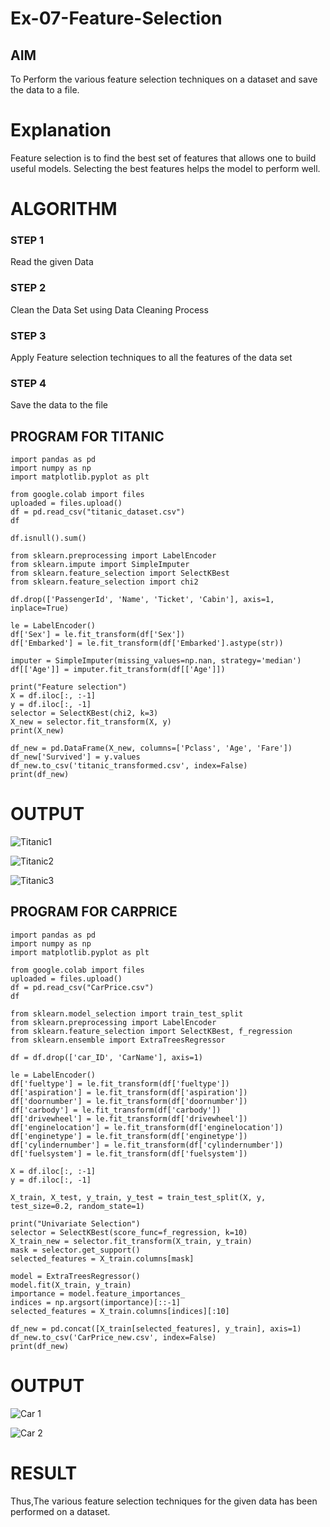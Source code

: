 # Ex-07-Feature-Selection
## AIM
To Perform the various feature selection techniques on a dataset and save the data to a file. 

# Explanation
Feature selection is to find the best set of features that allows one to build useful models.
Selecting the best features helps the model to perform well. 

# ALGORITHM
### STEP 1
Read the given Data
### STEP 2
Clean the Data Set using Data Cleaning Process
### STEP 3
Apply Feature selection techniques to all the features of the data set
### STEP 4
Save the data to the file

## PROGRAM FOR TITANIC
```
import pandas as pd
import numpy as np
import matplotlib.pyplot as plt
```
```
from google.colab import files
uploaded = files.upload()
df = pd.read_csv("titanic_dataset.csv")
df
```
```
df.isnull().sum()
```
```
from sklearn.preprocessing import LabelEncoder
from sklearn.impute import SimpleImputer
from sklearn.feature_selection import SelectKBest
from sklearn.feature_selection import chi2
```
```
df.drop(['PassengerId', 'Name', 'Ticket', 'Cabin'], axis=1, inplace=True)
```
```
le = LabelEncoder()
df['Sex'] = le.fit_transform(df['Sex'])
df['Embarked'] = le.fit_transform(df['Embarked'].astype(str))
```
```
imputer = SimpleImputer(missing_values=np.nan, strategy='median')
df[['Age']] = imputer.fit_transform(df[['Age']])
```
```
print("Feature selection")
X = df.iloc[:, :-1]
y = df.iloc[:, -1]
selector = SelectKBest(chi2, k=3)
X_new = selector.fit_transform(X, y)
print(X_new)
```
```
df_new = pd.DataFrame(X_new, columns=['Pclass', 'Age', 'Fare'])
df_new['Survived'] = y.values
df_new.to_csv('titanic_transformed.csv', index=False)
print(df_new)
```
# OUTPUT
![Titanic1](https://user-images.githubusercontent.com/119160414/235697495-2298df2e-797e-4c59-bdac-300d0807d8c6.png)

![Titanic2](https://user-images.githubusercontent.com/119160414/235697567-318d6735-d810-49c7-8868-72c5295bffd4.png)

![Titanic3](https://user-images.githubusercontent.com/119160414/235697599-e8887df5-1be8-4c29-a5df-b1b585d24cb6.png)

## PROGRAM FOR CARPRICE
```
import pandas as pd
import numpy as np
import matplotlib.pyplot as plt
```
```
from google.colab import files
uploaded = files.upload()
df = pd.read_csv("CarPrice.csv")
df
```
```
from sklearn.model_selection import train_test_split
from sklearn.preprocessing import LabelEncoder
from sklearn.feature_selection import SelectKBest, f_regression
from sklearn.ensemble import ExtraTreesRegressor
```
```
df = df.drop(['car_ID', 'CarName'], axis=1)
```
```
le = LabelEncoder()
df['fueltype'] = le.fit_transform(df['fueltype'])
df['aspiration'] = le.fit_transform(df['aspiration'])
df['doornumber'] = le.fit_transform(df['doornumber'])
df['carbody'] = le.fit_transform(df['carbody'])
df['drivewheel'] = le.fit_transform(df['drivewheel'])
df['enginelocation'] = le.fit_transform(df['enginelocation'])
df['enginetype'] = le.fit_transform(df['enginetype'])
df['cylindernumber'] = le.fit_transform(df['cylindernumber'])
df['fuelsystem'] = le.fit_transform(df['fuelsystem'])
```
```
X = df.iloc[:, :-1]
y = df.iloc[:, -1]
```
```
X_train, X_test, y_train, y_test = train_test_split(X, y, test_size=0.2, random_state=1)
```
```
print("Univariate Selection")
selector = SelectKBest(score_func=f_regression, k=10)
X_train_new = selector.fit_transform(X_train, y_train)
mask = selector.get_support()
selected_features = X_train.columns[mask]
```
```
model = ExtraTreesRegressor()
model.fit(X_train, y_train)
importance = model.feature_importances_
indices = np.argsort(importance)[::-1]
selected_features = X_train.columns[indices][:10]
```
```
df_new = pd.concat([X_train[selected_features], y_train], axis=1)
df_new.to_csv('CarPrice_new.csv', index=False)
print(df_new)
```
# OUTPUT
![Car 1](https://user-images.githubusercontent.com/119160414/235699792-bca2a657-d690-447b-be62-caff58368e3e.png)

![Car 2](https://user-images.githubusercontent.com/119160414/235699835-cc074483-5a70-45c3-aaa1-f252c95dd228.png)

# RESULT

Thus,The various feature selection techniques for the given data has been performed on a dataset.
